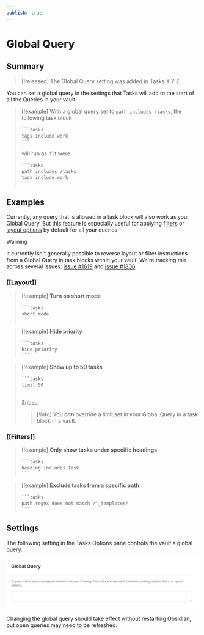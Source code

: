 ```yaml
---
publish: true
---
```


# Global Query

## Summary

> [!released]
The Global Query setting was added in Tasks X.Y.Z.

You can set a global query in the settings that Tasks will add to the start of all the Queries in your vault.

> [!example]
> With a global query set to `path includes /tasks`, the following task block
>
>     ```tasks
>     tags include work
>     ```
>
> will run as if it were
>
>     ```tasks
>     path includes /tasks
>     tags include work
>     ``` 

## Examples

Currently, any query that is allowed in a task block will also work as your Global Query. But this feature is especially useful for applying [filters](Filters) or [layout options](Layout) by default for all your queries.

> [!warning]
> It currently isn't generally possible to reverse layout or filter instructions from a Global Query in task blocks within your vault. We're tracking this across several issues: [issue #1619](https://github.com/obsidian-tasks-group/obsidian-tasks/issues/1619) and [issue #1806](https://github.com/obsidian-tasks-group/obsidian-tasks/issues/1806).

### [[Layout]]

> [!example]
> **Turn on short mode**
>
>     ```tasks
>     short mode
>     ```

> [!example]
> **Hide priority**
>
>     ```tasks
>     hide priority
>     ```

> [!example]
> **Show up to 50 tasks**
>  
>  
>     ```tasks
>     limit 50
>     ```
> &nbsp
>
> > [!info]
> > You **_can_** override a limit set in your Global Query in a task block in a vault.

### [[Filters]]

> [!example]
> **Only show tasks under specific headings**
>
>     ```tasks
>     heading includes Task
>     ```

> [!example]
> **Exclude tasks from a specific path**
>
>     ```tasks
>     path regex does not match /^_templates/
>     ```

## Settings

The following setting in the Tasks Options pane controls the vault's global query:

![Image of the settings options for the global query, showing the default settings.](../images/settings-global-query.png)

Changing the global query should take effect without restarting Obsidian, but open queries may need to be refreshed.
